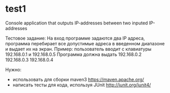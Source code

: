# test1
Console application that outputs IP-addresses between two inputed IP-addresses

Тестовое задание: 
На вход программе задаются два IP адреса, программа перебирает все
допустимые адреса в введенном диапазоне и выдает их на экран.
Пример:
пользователь вводит с клавиатуры
192.168.0.1 и 192.168.0.5
Программа должна выдать
192.168.0.2
192.168.0.3
192.168.0.4

Нужно:
- использовать для сборки maven3 https://maven.apache.org/
- написать тесты для кода, используя JUnit http://junit.org/junit4/
